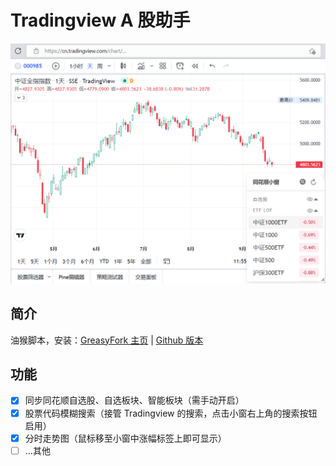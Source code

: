 # Tradingview A 股助手

![截图](https://github.com/xiaopc/tradingview-ashare/blob/main/docs/screenshot.png)

## 简介

油猴脚本，安装：[GreasyFork 主页](https://greasyfork.org/zh-CN/scripts/452135-tradingview-a%E8%82%A1%E5%8A%A9%E6%89%8B) | [Github 版本](https://github.com/xiaopc/tradingview-ashare/raw/main/tradingview-ashare.user.js)

## 功能

- [x] 同步同花顺自选股、自选板块、智能板块（需手动开启）
- [x] 股票代码模糊搜索（接管 Tradingview 的搜索，点击小窗右上角的搜索按钮启用）
- [x] 分时走势图（鼠标移至小窗中涨幅标签上即可显示）
- [ ] ...其他

